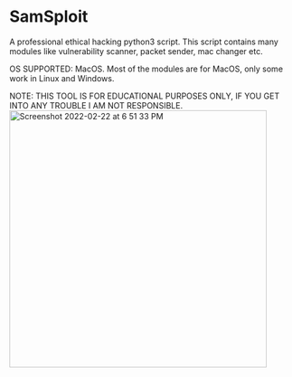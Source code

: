 # SamSploit
A professional ethical hacking python3 script. This script contains many modules like vulnerability scanner, packet sender, mac changer etc.

OS SUPPORTED: MacOS. Most of the modules are for MacOS, only some work in Linux and Windows.

NOTE: THIS TOOL IS FOR EDUCATIONAL PURPOSES ONLY, IF YOU GET INTO ANY TROUBLE I AM NOT RESPONSIBLE.
<img width="455" alt="Screenshot 2022-02-22 at 6 51 33 PM" src="https://user-images.githubusercontent.com/84723027/162620041-12b26a1a-6b9c-46a9-8321-d183f3a5e61b.png">
